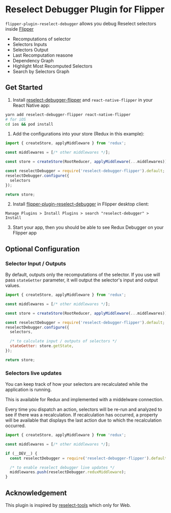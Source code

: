 # Reselect Debugger Plugin for Flipper

`flipper-plugin-reselect-debugger` allows you debug Reselect selectors inside [Flipper](https://fbflipper.com/)

- Recomputations of selector
- Selectors Inputs
- Selectors Output
- Last Recomputation reasone
- Dependency Graph
- Highlight Most Recomputed Selectors
- Search by Selectors Graph

## Get Started

1. Install [reselect-debugger-flipper](https://github.com/vlanemcev/reselect-debugger-flipper) and `react-native-flipper` in your React Native app:

```bash
yarn add reselect-debugger-flipper react-native-flipper
# for iOS
cd ios && pod install
```

1. Add the configurations into your store (Redux in this example):

```javascript
import { createStore, applyMiddleware } from 'redux';

const middlewares = [/* other middlewares */];

const store = createStore(RootReducer, applyMiddleware(...middlewares));

const reselectDebugger = require('reselect-debugger-flipper').default;
reselectDebugger.configure({
  selectors
});

return store;
```

2. Install [flipper-plugin-reselect-debugger](https://github.com/vlanemcev/flipper-plugin-reselect-debugger) in Flipper desktop client:

```
Manage Plugins > Install Plugins > search "reselect-debugger" > Install
```

3. Start your app, then you should be able to see Redux Debugger on your Flipper app

## Optional Configuration

### Selector Input / Outputs

By default, outputs only the recomputations of the selector. If you use will pass `stateGetter` parameter, it will output the selector's input and output values. 

```javascript
import { createStore, applyMiddleware } from 'redux';

const middlewares = [/* other middlewares */];

const store = createStore(RootReducer, applyMiddleware(...middlewares));

const reselectDebugger = require('reselect-debugger-flipper').default;
reselectDebugger.configure({
  selectors,

  /* to calculate input / outputs of selectors */
  stateGetter: store.getState,
});

return store;
```

### Selectors live updates

You can keep track of how your selectors are recalculated while the application is running.

This is available for Redux and implemented with a middelware connection. 

Every time you dispatch an action, selectors will be re-run and analyzed to see if there was a recalculation. 
If recalculation has occurred, a property will be available that displays the last action due to which the recalculation occurred.

```javascript
import { createStore, applyMiddleware } from 'redux';

const middlewares = [/* other middlewares */];

if (__DEV__) {
  const reselectDebugger = require('reselect-debugger-flipper').default;

  /* to enable reselect debugger live updates */
  middlewares.push(reselectDebugger.reduxMiddleware);
}
```

## Acknowledgement

This plugin is inspired by [reselect-tools](https://github.com/skortchmark9/reselect-tools) which only for Web.
